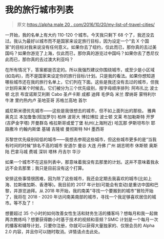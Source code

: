 # 我的旅行城市列表

> 原文:[https://alpha male 20 . com/2016/10/20/my-list-of-travel-cities/](https://alphamale20.com/2016/10/20/my-list-of-travel-cities/)

一开始，我的名单上有大约 110-120 个城市。今天我只剩下 68 个了，我还没去过。我认为最好以城市而不是国家来设定旅行目标，因为设定一个“去 X 个国家”的目标对我来说没有任何意义。如果你去了纽约，仅此而已，那你真的去过美国吗？如果你游览了上海，仅此而已，那你真的游览过中国吗？如果你去了悉尼仅此而已，那你真的去过澳大利亚吗？

在所有情况下，答案都是否定的。所以我强烈建议你围绕城市，或至少是小区域(如岛屿)，而不是国家来设定你的旅行目标/计划。只是我的看法。如果你想知道哪些城市还在我的旅行名单上，它们列在下面。这些是我还没有去过的城市，但我计划将来某个时候去。它们被分为三个优先级别，按字母顺序排列:
阿布扎比
波士顿
北京
布宜诺斯艾利斯
Cabo 圣卢卡斯
成都
迪拜
毛伊岛
米兰
摩纳哥
蒙特利尔
牛津
里约热内卢
圣地亚哥
苏格兰高地
首尔

威尼斯米德优先城市——这些是我很想去的城市，但不如上面列出的那些。
雅典
奥克兰
本加鲁鲁(班加罗尔)
柏林
波哥大
博拉博拉
波士顿
文莱
布加勒斯特
开罗(吉萨金字塔)
开曼群岛
格拉斯哥或爱丁堡
杭州(上海附近)
哈瓦那
伊斯坦布尔
耶路撒冷
约翰内斯堡
基辅
吉隆坡
曼彻斯特 NH
墨西哥

苏黎世优先级别较低的城市——我想去参观这些城市，但这些城市更多的是“当我有时间的时候”排名不高的城市
安道尔
曼谷
大连
丹佛
广州
胡志明市
休斯顿
奥斯陆
巴拿马城
费城
深圳
塔林
丹吉尔
华沙

如果一个城市不在这些列表中，那意味着我没有去那里的计划。这并不意味着我永远不会去那里；我只是目前没有这个打算。

安排这些事情很困难，因为除了这些城市，我还会定期去我喜欢的城市(比如上海、拉斯维加斯、香港等)。我目前的 2017 年计划(可能会有变动)是重访中国和巴黎，并游览迪拜。从 2018 年开始，我的南美“寻找一个要搬到的城市”冒险开始了，我将在 2018 - 2020 年访问南美南部的城市，寻找一个我足够喜欢居住的城市。等不及了！

想要超过 35 个小时的如何改善女性生活和财务生活的播客吗？想每月和我一起做两次教练吗？想要获得数小时基于技术的视频和音频？SMIC 计划是一个每月一次的播客和辅导计划，只要你注册，你就可以获得大量独家的、仅限会员的 Alpha 2.0 内容，并且你可以随时取消。详情请点击此处。